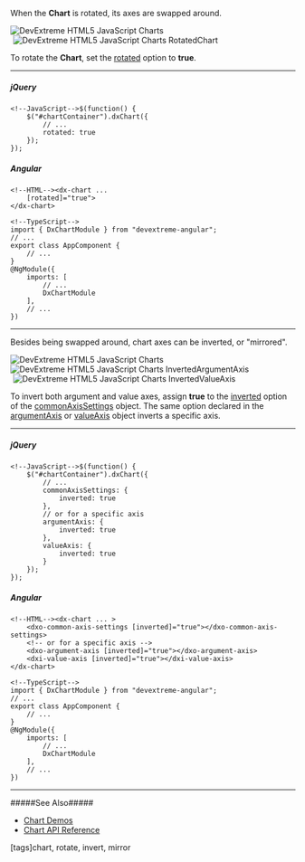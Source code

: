 When the **Chart** is rotated, its axes are swapped around.

<img src="/Content/images/doc/19_2/ChartJS/visual_elements/axis_standard.png" alt="DevExtreme HTML5 JavaScript Charts" style="display:inline-block" />
<img src="/Content/images/doc/19_2/ChartJS/visual_elements/axis_rotated.png" alt="DevExtreme HTML5 JavaScript Charts RotatedChart" style="display:inline-block;margin-left:5px" />

To rotate the **Chart**, set the [rotated](/api-reference/20%20Data%20Visualization%20Widgets/dxChart/1%20Configuration/rotated.md '/Documentation/ApiReference/Data_Visualization_Widgets/dxChart/Configuration/#rotated') option to **true**.

---
##### jQuery

    <!--JavaScript-->$(function() {
        $("#chartContainer").dxChart({
            // ...
            rotated: true
        });
    });

##### Angular

    <!--HTML--><dx-chart ...
        [rotated]="true">
    </dx-chart>

    <!--TypeScript-->
    import { DxChartModule } from "devextreme-angular";
    // ...
    export class AppComponent {
        // ...
    }
    @NgModule({
        imports: [
            // ...
            DxChartModule
        ],
        // ...
    })

---

Besides being swapped around, chart axes can be inverted, or "mirrored".

<img src="/Content/images/doc/19_2/ChartJS/visual_elements/axis_standard.png" alt="DevExtreme HTML5 JavaScript Charts" style="display:inline-block" />
<img src="/Content/images/doc/19_2/ChartJS/visual_elements/axis_inverted_argument.png" alt="DevExtreme HTML5 JavaScript Charts InvertedArgumentAxis" style="display:inline-block" />
<img src="/Content/images/doc/19_2/ChartJS/visual_elements/axis_inverted_value.png" alt="DevExtreme HTML5 JavaScript Charts InvertedValueAxis" style="display:inline-block;margin-left:5px" />

To invert both argument and value axes, assign **true** to the [inverted](/api-reference/20%20Data%20Visualization%20Widgets/dxChart/1%20Configuration/commonAxisSettings/inverted.md '/Documentation/ApiReference/Data_Visualization_Widgets/dxChart/Configuration/commonAxisSettings/#inverted') option of the [commonAxisSettings](/api-reference/20%20Data%20Visualization%20Widgets/dxChart/1%20Configuration/commonAxisSettings '/Documentation/ApiReference/Data_Visualization_Widgets/dxChart/Configuration/commonAxisSettings/') object. The same option declared in the [argumentAxis](/api-reference/20%20Data%20Visualization%20Widgets/dxChart/1%20Configuration/argumentAxis '/Documentation/ApiReference/Data_Visualization_Widgets/dxChart/Configuration/argumentAxis/') or [valueAxis](/api-reference/20%20Data%20Visualization%20Widgets/dxChart/1%20Configuration/valueAxis '/Documentation/ApiReference/Data_Visualization_Widgets/dxChart/Configuration/valueAxis/') object inverts a specific axis.

---
##### jQuery

    <!--JavaScript-->$(function() {
        $("#chartContainer").dxChart({
            // ...
            commonAxisSettings: {
                inverted: true
            },
            // or for a specific axis
            argumentAxis: {
                inverted: true
            },
            valueAxis: {
                inverted: true
            }
        });
    });

##### Angular

    <!--HTML--><dx-chart ... >
        <dxo-common-axis-settings [inverted]="true"></dxo-common-axis-settings>
        <!-- or for a specific axis -->
        <dxo-argument-axis [inverted]="true"></dxo-argument-axis>
        <dxi-value-axis [inverted]="true"></dxi-value-axis>
    </dx-chart>

    <!--TypeScript-->
    import { DxChartModule } from "devextreme-angular";
    // ...
    export class AppComponent {
        // ...
    }
    @NgModule({
        imports: [
            // ...
            DxChartModule
        ],
        // ...
    })

---

#####See Also#####
- [Chart Demos](https://js.devexpress.com/Demos/WidgetsGallery/Demo/Charts/AjaxRequest)
- [Chart API Reference](/api-reference/20%20Data%20Visualization%20Widgets/dxChart '/Documentation/ApiReference/Data_Visualization_Widgets/dxChart/')

[tags]chart, rotate, invert, mirror
